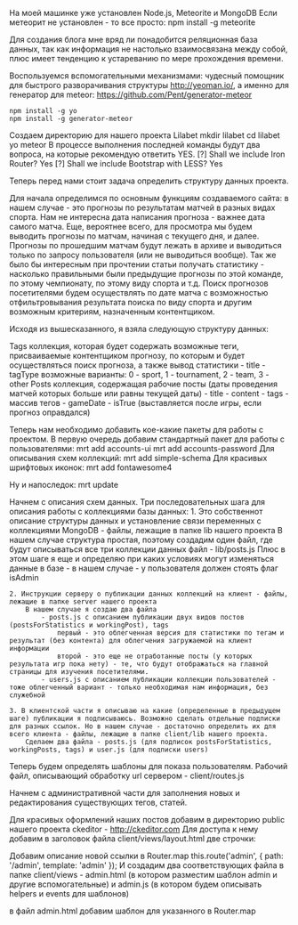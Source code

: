 На моей машинке уже установлен Node.js, Meteorite и MongoDB
Если метеорит не установлен - то все просто:
	npm install -g meteorite

Для создания блога мне вряд ли понадобится реляционная база данных, так как информация не настолько взаимосвязана между собой, плюс имеет тенденцию к устареванию по мере прохождения времени.

Воспользуемся вспомогательными механизмами: чудесный помощник для быстрого разворачивания структуры http://yeoman.io/, а именно для генератор для meteor: https://github.com/Pent/generator-meteor

	npm install -g yo
	npm install -g generator-meteor

Создаем директорию для нашего проекта Lilabet
	mkdir lilabet
	cd lilabet
	yo meteor
В процессе выполнения последней команды будут два вопроса, на которые рекомендую ответить YES.
	[?] Shall we include Iron Router? Yes
	[?] Shall we include Bootstrap with LESS? Yes


Теперь перед нами стоит задача определить структуру данных проекта.

Для начала определимся по основным функциям создаваемого сайта: в нашем случае - это прогнозы по результатам матчей в разных видах спорта.
Нам не интересна дата написания прогноза - важнее дата самого матча.
Еще, вероятнее всего, для просмотра мы будем выводить прогнозы по матчам, начиная с текущего дня, и далее. Прогнозы по прошедшим матчам будут лежать в архиве и выводиться только по запросу пользователя (или не выводиться вообще).
Так же было бы интересным при прочтении статьи получать статистику - насколько правильными были предыдущие прогнозы по этой команде, по этому чемпионату, по этому виду спорта и т.д.
Поиск прогнозов посетителями будем осуществлять по дате матча с возможностью отфильтровывания результата поиска по виду спорта и другим возможным критериям, назначенным контентщиком.

Исходя из вышесказанного, я взяла следующую структуру данных:

Tags
коллекция, которая будет содержать возможные теги, присваиваемые контентщиком прогнозу, по которым и будет осуществляться поиск прогноза, а также вывод статистики
	- title
	- tagType 
		возможные варианты:
		0 - sport,
		1 - tournament,
		2 - team,
		3 - other
Posts
коллекция, содержащая рабочие посты (даты проведения матчей которых больше или равны текущей даты)
	- title
	- content
	- tags - массив тегов
	- gameDate
	- isTrue (выставляется после игры, если прогноз оправдался)

Теперь нам необходимо добавить кое-какие пакеты для работы с проектом.
В первую очередь добавим стандартный пакет для работы с пользователями:
	mrt add accounts-ui
	mrt add accounts-password
Для описывания схем коллекций:
	mrt add simple-schema
Для красивых шрифтовых иконок:
	mrt add fontawesome4

Ну и напоследок:
	mrt update

Начнем с описания схем данных.
Три последовательных шага для описания работы с коллекциями базы данных:
	1. Это собственнот описание структуры данных и установление связи переменных с коллекциями MongoDB - файлы, лежащие в папке lib нашего проекта
		В нашем случае структура простая, поэтому создадим один файл, где будут описываться все три коллекции данных
		файл - lib/posts.js
		Плюс в этом шаге я еще и определяю при каких условиях могут изменяться данные в базе - в нашем случае - у пользователя должен стоять флаг isAdmin

	2. Инструкции серверу о публикации данных коллекций на клиент - файлы, лежащие в папке server нашего проекта
		В нашем случае я создаю два файла
			- posts.js с описанием публикации двух видов постов (postsForStatistics и workingPost), tags
				первый - это облегченная версия для статистики по тегам и результат (без контента) для облегчения загружаемой на клиент информации
				второй - это еще не отработанные посты (у которых результата игр пока нету) - те, что будут отображаться на главной страницы для изучения посетителями.
			- users.js с описанием публикации коллекции пользователей - тоже облегченный вариант - только необходимая нам информация, без служебной

	3. В клиентской части я описываю на какие (определенные в предыдущем шаге) публикации я подписываюсь. Возможно сделать отдельные подписки для разных ссылок. Но в нашем случае - достаточно определить их для всего клиента - файлы, лежащие в папке client/lib нашего проекта.
		Сделаем два файла - posts.js (для подписок postsForStatistics, workingPosts, tags) и user.js (для подписки users)

Теперь будем определять шаблоны для показа пользователям.
Рабочий файл, описывающий обработку url сервером - client/routes.js

Начнем с административной части для заполнения новых и редактирования существующих тегов, статей.

Для красивых оформлений наших постов добавим в директорию public нашего проекта ckeditor - http://ckeditor.com
Для доступа к нему добавим в заголовок файла client/views/layout.html две строчки:
	<script type="text/javascript" src="ckeditor/ckeditor.js"></script>
	<script type="text/javascript" src="ckeditor/adapters/jquery.js"></script>

Добавим описание новой ссылки в Router.map
	this.route('admin', {
	    path: '/admin',
	    template: 'admin'
	});
И создадим два соответствующих файла в папке client/views - admin.html (в котором разместим шаблон admin и другие вспомогательные) и admin.js (в котором будем описывать helpers и events для шаблонов)

в файл admin.html добавим шаблон для указанного в Router.map
	<template name="admin">
	</template>

